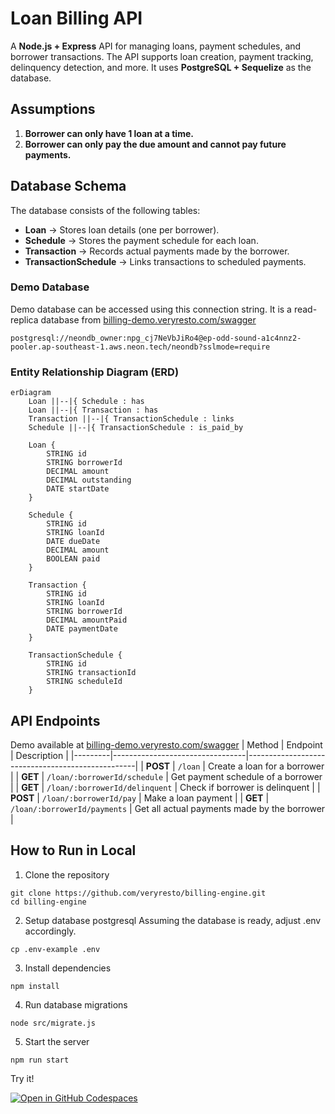 # Loan Billing API  

A **Node.js + Express** API for managing loans, payment schedules, and borrower transactions. The API supports loan creation, payment tracking, delinquency detection, and more. It uses **PostgreSQL + Sequelize** as the database.  



## Assumptions  

1. **Borrower can only have 1 loan at a time.**  
2. **Borrower can only pay the due amount and cannot pay future payments.**  


## Database Schema  

The database consists of the following tables:  

- **Loan** → Stores loan details (one per borrower).  
- **Schedule** → Stores the payment schedule for each loan.  
- **Transaction** → Records actual payments made by the borrower.  
- **TransactionSchedule** → Links transactions to scheduled payments.  

### Demo Database
Demo database can be accessed using this connection string. It is a read-replica database from [billing-demo.veryresto.com/swagger](https://billing-demo.veryresto.com/swagger)
```
postgresql://neondb_owner:npg_cj7NeVbJiRo4@ep-odd-sound-a1c4nnz2-pooler.ap-southeast-1.aws.neon.tech/neondb?sslmode=require
```

### Entity Relationship Diagram (ERD)  

```mermaid
erDiagram
    Loan ||--|{ Schedule : has
    Loan ||--|{ Transaction : has
    Transaction ||--|{ TransactionSchedule : links
    Schedule ||--|{ TransactionSchedule : is_paid_by

    Loan {
        STRING id
        STRING borrowerId
        DECIMAL amount
        DECIMAL outstanding
        DATE startDate
    }

    Schedule {
        STRING id
        STRING loanId
        DATE dueDate
        DECIMAL amount
        BOOLEAN paid
    }

    Transaction {
        STRING id
        STRING loanId
        STRING borrowerId
        DECIMAL amountPaid
        DATE paymentDate
    }

    TransactionSchedule {
        STRING id
        STRING transactionId
        STRING scheduleId
    }
```

## API Endpoints
Demo available at [billing-demo.veryresto.com/swagger](https://billing-demo.veryresto.com/swagger)
| Method  | Endpoint                        | Description                                      |
|---------|---------------------------------|--------------------------------------------------|
| **POST** | `/loan`                        | Create a loan for a borrower                    |
| **GET**  | `/loan/:borrowerId/schedule`   | Get payment schedule of a borrower              |
| **GET**  | `/loan/:borrowerId/delinquent` | Check if borrower is delinquent                 |
| **POST** | `/loan/:borrowerId/pay`        | Make a loan payment                             |
| **GET**  | `/loan/:borrowerId/payments`   | Get all actual payments made by the borrower    |

## How to Run in Local
1. Clone the repository
```
git clone https://github.com/veryresto/billing-engine.git
cd billing-engine
```

2. Setup database postgresql
Assuming the database is ready, adjust .env accordingly.
```
cp .env-example .env
```
3. Install dependencies
```
npm install
```
4. Run database migrations
```
node src/migrate.js
```
5. Start the server
```
npm run start
```

Try it!

[![Open in GitHub Codespaces](https://github.com/codespaces/badge.svg)](https://codespaces.new/veryresto/billing-engine)